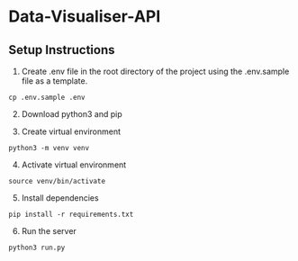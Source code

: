 # Data-Visualiser-API

## Setup Instructions

1. Create .env file in the root directory of the project using the .env.sample file as a template.

```
cp .env.sample .env
```

2. Download python3 and pip

3. Create virtual environment

```
python3 -m venv venv
```

4. Activate virtual environment

```
source venv/bin/activate
```

5. Install dependencies

```
pip install -r requirements.txt
```

6. Run the server

```
python3 run.py
```
